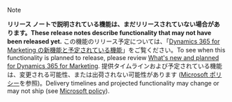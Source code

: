  > [!NOTE]
 >  <span data-ttu-id="633fd-101">**リリース ノートで説明されている機能は、まだリリースされていない場合があります。**</span><span class="sxs-lookup"><span data-stu-id="633fd-101">**These release notes describe functionality that may not have been released yet.**</span></span>
<span data-ttu-id="633fd-102">この機能のリリース予定については、「[Dynamics 365 for Marketing の新機能と予定されている機能](/business-applications-release-notes/April19/dynamics365-marketing/planned-features)」をご覧ください。</span><span class="sxs-lookup"><span data-stu-id="633fd-102">To see when this functionality is planned to release, please review [What's new and planned for Dynamics 365 for Marketing](/business-applications-release-notes/April19/dynamics365-marketing/planned-features).</span></span> <span data-ttu-id="633fd-103">提供タイムラインおよび予定されている機能は、変更される可能性、または出荷されない可能性があります ([Microsoft ポリシー](https://go.microsoft.com/fwlink/p/?linkid=2007332)を参照)。</span><span class="sxs-lookup"><span data-stu-id="633fd-103">Delivery timelines and projected functionality may change or may not ship (see [Microsoft policy](https://go.microsoft.com/fwlink/p/?linkid=2007332)).</span></span> 
